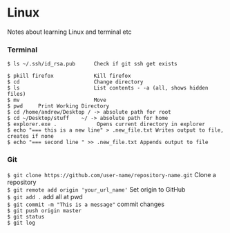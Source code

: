 # Linux
Notes about learning Linux and terminal etc



### Terminal
```console
$ ls ~/.ssh/id_rsa.pub      Check if git ssh get exists  

$ pkill firefox             Kill firefox    
$ cd                        Change directory    
$ ls                        List contents - -a (all, shows hidden files)   
$ mv                        Move     
$ pwd     Print Working Directory    
$ cd /home/andrew/Desktop / -> absolute path for root          
$ cd ~/Desktop/stuff    ~/ -> absolute path for home     
$ explorer.exe .             Opens current directory in explorer      
$ echo "=== this is a new line" > .new_file.txt Writes output to file, creates if none    
$ echo "=== second line " >> .new_file.txt Appends output to file    
```




### Git  
`$ git clone https://github.com/user-name/repository-name.git`  Clone a repository  
`$ git remote add origin 'your_url_name'` Set origin to GitHub  
`$ git add .` add all at pwd  
`$ git commit -m "This is a message"` commit changes  
`$ git push origin master`   
`$ git status`  
`$ git log`  
